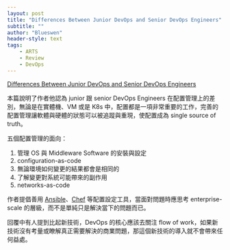 ```yaml
---
layout: post
title: "Differences Between Junior DevOps and Senior DevOps Engineers"
subtitle: ""
author: "Blueswen"
header-style: text
tags:
    - ARTS
    - Review
    - DevOps
---
```


[Differences Between Junior DevOps and Senior DevOps Engineers](https://medium.com/devops-dudes/differences-between-junior-devops-and-senior-devops-engineers-8d0f28b8b30b)

本篇說明了作者他認為 junior 跟 senior DevOps Engineers 在配置管理上的差別，無論是在實體機、VM 或是 K8s 中，配置都是一項非常重要的工作，完善的配置管理讓軟體與硬體的狀態可以被追蹤與重現，使配置成為 single source of truth。

五個配置管理的面向：

1. 管理 OS 與 Middleware Software 的安裝與設定
2. configuration-as-code
3. 無論環境如何變更的結果都會是相同的
4. 了解變更對系統可能帶來的副作用
5. networks-as-code

作者提倡善用 [Ansible](https://www.ansible.com/)、[Chef](https://www.chef.io/configuration-management/) 等配置設定工具，當面對問題時應思考 enterprise-scale 的層級，而不是單純只是解決當下的問題而已。

回覆中有人提到比起新技術，DevOps 的核心應該去關注 flow of work，如果新技術沒有考量或瞭解真正需要解決的商業問題，那這個新技術的導入就不會帶來任何益處。
